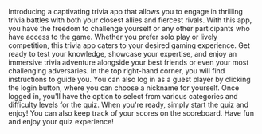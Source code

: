 Introducing a captivating trivia app that allows you to engage in thrilling trivia battles with both your closest allies and fiercest rivals. With this app, you have the freedom to challenge yourself or any other participants who have access to the game. Whether you prefer solo play or lively competition, this trivia app caters to your desired gaming experience. Get ready to test your knowledge, showcase your expertise, and enjoy an immersive trivia adventure alongside your best friends or even your most challenging adversaries.
In the top right-hand corner, you will find instructions to guide you. You can also log in as a guest player by clicking the login button, where you can choose a nickname for yourself. Once logged in, you'll have the option to select from various categories and difficulty levels for the quiz. When you're ready, simply start the quiz and enjoy! You can also keep track of your scores on the scoreboard. Have fun and enjoy your quiz experience!
